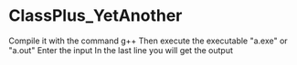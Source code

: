 # ClassPlus_YetAnother

Compile it with the command g++ <filename>
Then execute the executable "a.exe" or "a.out"
Enter the input
In the last line you will get the output
